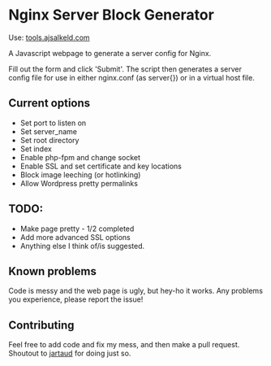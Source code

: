 Nginx Server Block Generator
=============================

Use: [tools.ajsalkeld.com](https://tools.ajsalkeld.com/nginx-server-block-generator)

A Javascript webpage to generate a server config for Nginx.

Fill out the form and click 'Submit'. The script then generates a server config file for use in either nginx.conf (as server{}) or in a virtual host file.

Current options
---------------

* Set port to listen on
* Set server_name
* Set root directory
* Set index
* Enable php-fpm and change socket
* Enable SSL and set certificate and key locations
* Block image leeching (or hotlinking)
* Allow Wordpress pretty permalinks

TODO:
-----

* Make page pretty - 1/2 completed
* Add more advanced SSL options
* Anything else I think of/is suggested.

Known problems
--------------

Code is messy and the web page is ugly, but hey-ho it works. Any problems you experience, please report the issue!

Contributing
-------------

Feel free to add code and fix my mess, and then make a pull request. Shoutout to [jartaud](https://github.com/jartaud) for doing just so.
